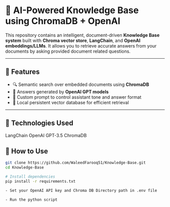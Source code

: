 # 🧠 AI-Powered Knowledge Base using ChromaDB + OpenAI

This repository contains an intelligent, document-driven **Knowledge Base system** built with **Chroma vector store**, **LangChain**, and **OpenAI embeddings/LLMs**. It allows you to retrieve accurate answers from your documents by asking provided document related questions.

---

## 📌 Features

- 🔍 Semantic search over embedded documents using **ChromaDB**
- 🧠 Answers generated by **OpenAI GPT models**
- 🧾 Custom prompt to control assistant tone and answer format
- 📁 Local persistent vector database for efficient retrieval

---

## 🧠 Technologies Used

LangChain
OpenAI GPT-3.5
ChromaDB

## 🧪 How to Use

```bash
git clone https://github.com/WaleedFarooq51/Knowledge-Base.git
cd Knowledge-Base

# Install dependencies
pip install -r requirements.txt

- Set your OpenAI API key and Chroma DB Directory path in .env file

- Run the python script

